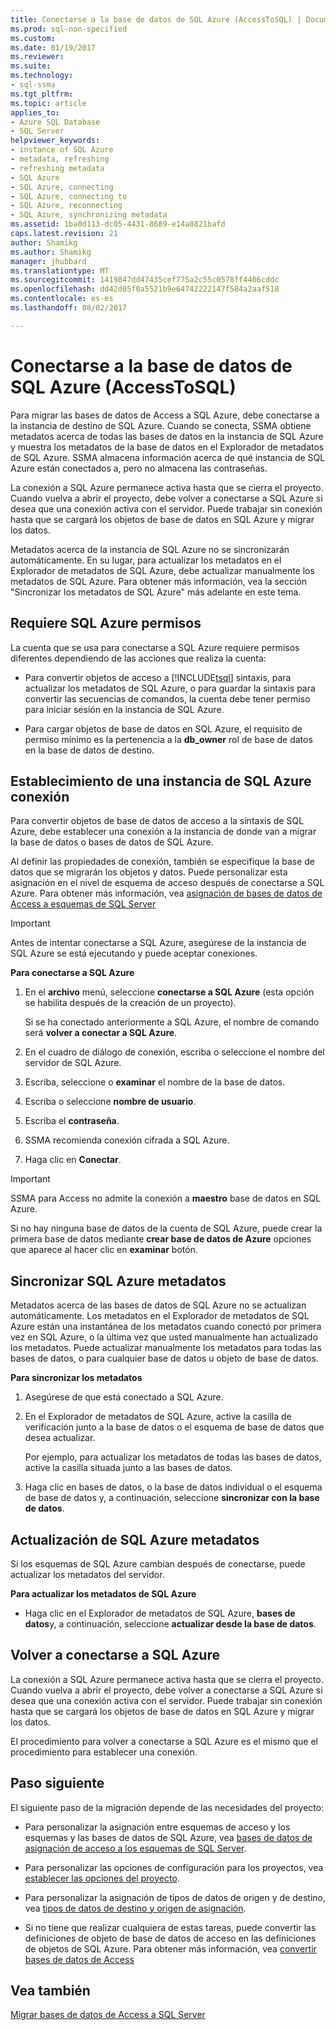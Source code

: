 ```yaml
---
title: Conectarse a la base de datos de SQL Azure (AccessToSQL) | Documentos de Microsoft
ms.prod: sql-non-specified
ms.custom: 
ms.date: 01/19/2017
ms.reviewer: 
ms.suite: 
ms.technology:
- sql-ssma
ms.tgt_pltfrm: 
ms.topic: article
applies_to:
- Azure SQL Database
- SQL Server
helpviewer_keywords:
- instance of SQL Azure
- metadata, refreshing
- refreshing metadata
- SQL Azure
- SQL Azure, connecting
- SQL Azure, connecting to
- SQL Azure, reconnecting
- SQL Azure, synchronizing metadata
ms.assetid: 1ba0d113-dc05-4431-8689-e14a8821bafd
caps.latest.revision: 21
author: Shamikg
ms.author: Shamikg
manager: jhubbard
ms.translationtype: MT
ms.sourcegitcommit: 1419847dd47435cef775a2c55c0578ff4406cddc
ms.openlocfilehash: dd42d05f0a5521b9e64742222147f584a2aaf518
ms.contentlocale: es-es
ms.lasthandoff: 08/02/2017

---
```

# <a name="connecting-to-azure-sql-db-accesstosql"></a>Conectarse a la base de datos de SQL Azure (AccessToSQL)
Para migrar las bases de datos de Access a SQL Azure, debe conectarse a la instancia de destino de SQL Azure. Cuando se conecta, SSMA obtiene metadatos acerca de todas las bases de datos en la instancia de SQL Azure y muestra los metadatos de la base de datos en el Explorador de metadatos de SQL Azure. SSMA almacena información acerca de qué instancia de SQL Azure están conectados a, pero no almacena las contraseñas.  
  
La conexión a SQL Azure permanece activa hasta que se cierra el proyecto. Cuando vuelva a abrir el proyecto, debe volver a conectarse a SQL Azure si desea que una conexión activa con el servidor. Puede trabajar sin conexión hasta que se cargará los objetos de base de datos en SQL Azure y migrar los datos.  
  
Metadatos acerca de la instancia de SQL Azure no se sincronizarán automáticamente. En su lugar, para actualizar los metadatos en el Explorador de metadatos de SQL Azure, debe actualizar manualmente los metadatos de SQL Azure. Para obtener más información, vea la sección "Sincronizar los metadatos de SQL Azure" más adelante en este tema.  
  
## <a name="required-sql-azure-permissions"></a>Requiere SQL Azure permisos  
La cuenta que se usa para conectarse a SQL Azure requiere permisos diferentes dependiendo de las acciones que realiza la cuenta:  
  
-   Para convertir objetos de acceso a [!INCLUDE[tsql](../../includes/tsql_md.md)] sintaxis, para actualizar los metadatos de SQL Azure, o para guardar la sintaxis para convertir las secuencias de comandos, la cuenta debe tener permiso para iniciar sesión en la instancia de SQL Azure.  
  
-   Para cargar objetos de base de datos en SQL Azure, el requisito de permiso mínimo es la pertenencia a la **db_owner** rol de base de datos en la base de datos de destino.  
  
## <a name="establishing-a-sql-azure-connection"></a>Establecimiento de una instancia de SQL Azure conexión  
Para convertir objetos de base de datos de acceso a la sintaxis de SQL Azure, debe establecer una conexión a la instancia de donde van a migrar la base de datos o bases de datos de SQL Azure.  
  
Al definir las propiedades de conexión, también se especifique la base de datos que se migrarán los objetos y datos. Puede personalizar esta asignación en el nivel de esquema de acceso después de conectarse a SQL Azure. Para obtener más información, vea [asignación de bases de datos de Access a esquemas de SQL Server](http://msdn.microsoft.com/en-us/69bee937-7b2c-49ee-8866-7518c683fad4)  
  
> [!IMPORTANT]  
> Antes de intentar conectarse a SQL Azure, asegúrese de la instancia de SQL Azure se está ejecutando y puede aceptar conexiones.  
  
**Para conectarse a SQL Azure**  
  
1.  En el **archivo** menú, seleccione **conectarse a SQL Azure** (esta opción se habilita después de la creación de un proyecto).  
  
    Si se ha conectado anteriormente a SQL Azure, el nombre de comando será **volver a conectar a SQL Azure**.  
  
2.  En el cuadro de diálogo de conexión, escriba o seleccione el nombre del servidor de SQL Azure.  
  
3.  Escriba, seleccione o **examinar** el nombre de la base de datos.  
  
4.  Escriba o seleccione **nombre de usuario**.  
  
5.  Escriba el **contraseña**.  
  
6.  SSMA recomienda conexión cifrada a SQL Azure.  
  
7.  Haga clic en **Conectar**.  
  
> [!IMPORTANT]  
> SSMA para Access no admite la conexión a **maestro** base de datos en SQL Azure.  
  
Si no hay ninguna base de datos de la cuenta de SQL Azure, puede crear la primera base de datos mediante **crear base de datos de Azure** opciones que aparece al hacer clic en **examinar** botón.  
  
## <a name="synchronizing-sql-azure-metadata"></a>Sincronizar SQL Azure metadatos  
Metadatos acerca de las bases de datos de SQL Azure no se actualizan automáticamente. Los metadatos en el Explorador de metadatos de SQL Azure están una instantánea de los metadatos cuando conectó por primera vez en SQL Azure, o la última vez que usted manualmente han actualizado los metadatos. Puede actualizar manualmente los metadatos para todas las bases de datos, o para cualquier base de datos u objeto de base de datos.  
  
**Para sincronizar los metadatos**  
  
1.  Asegúrese de que está conectado a SQL Azure.  
  
2.  En el Explorador de metadatos de SQL Azure, active la casilla de verificación junto a la base de datos o el esquema de base de datos que desea actualizar.  
  
    Por ejemplo, para actualizar los metadatos de todas las bases de datos, active la casilla situada junto a las bases de datos.  
  
3.  Haga clic en bases de datos, o la base de datos individual o el esquema de base de datos y, a continuación, seleccione **sincronizar con la base de datos**.  
  
## <a name="refreshing-sql-azure-metadata"></a>Actualización de SQL Azure metadatos  
Si los esquemas de SQL Azure cambian después de conectarse, puede actualizar los metadatos del servidor.  
  
**Para actualizar los metadatos de SQL Azure**  
  
-   Haga clic en el Explorador de metadatos de SQL Azure, **bases de datos**y, a continuación, seleccione **actualizar desde la base de datos**.  
  
## <a name="reconnecting-to-sql-azure"></a>Volver a conectarse a SQL Azure  
La conexión a SQL Azure permanece activa hasta que se cierra el proyecto. Cuando vuelva a abrir el proyecto, debe volver a conectarse a SQL Azure si desea que una conexión activa con el servidor. Puede trabajar sin conexión hasta que se cargará los objetos de base de datos en SQL Azure y migrar los datos.  
  
El procedimiento para volver a conectarse a SQL Azure es el mismo que el procedimiento para establecer una conexión.  
  
## <a name="next-step"></a>Paso siguiente  
El siguiente paso de la migración depende de las necesidades del proyecto:  
  
-   Para personalizar la asignación entre esquemas de acceso y los esquemas y las bases de datos de SQL Azure, vea [bases de datos de asignación de acceso a los esquemas de SQL Server](http://msdn.microsoft.com/en-us/69bee937-7b2c-49ee-8866-7518c683fad4).  
  
-   Para personalizar las opciones de configuración para los proyectos, vea [establecer las opciones del proyecto](http://msdn.microsoft.com/en-us/0a7304df-2f35-4453-96ef-7ac83dea1167).  
  
-   Para personalizar la asignación de tipos de datos de origen y de destino, vea [tipos de datos de destino y origen de asignación](http://msdn.microsoft.com/en-us/b362a075-16e7-423f-b63f-e1e9f02844a9).  
  
-   Si no tiene que realizar cualquiera de estas tareas, puede convertir las definiciones de objeto de base de datos de acceso en las definiciones de objetos de SQL Azure. Para obtener más información, vea [convertir bases de datos de Access](http://msdn.microsoft.com/en-us/e0ef67bf-80a6-4e6c-a82d-5d46e0623c6c)  
  
## <a name="see-also"></a>Vea también  
[Migrar bases de datos de Access a SQL Server](http://msdn.microsoft.com/en-us/76a3abcf-2998-4712-9490-fe8d872c89ca)  
  

